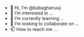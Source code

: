 - 👋 Hi, I’m @babaghanuuj
- 👀 I’m interested in ...
- 🌱 I’m currently learning ...
- 💞️ I’m looking to collaborate on ...
- 📫 How to reach me ...

<!---
Hey, I'm here to learn 
--->
